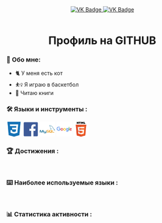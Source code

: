 <div id="badges" align="center">
  <a href="https://vk.com/shiiiiishxx">
    <img src = "https://img.shields.io/badge/VK-blue?style=for-the-badge&logo=VK&logoColor=white" alt="VK Badge"/>
  </a>

  <a href= "https://mail.google.com/mail/u/1/#inbox">
    <img src = "https://img.shields.io/badge/EMAIL-red?style=for-the-badge&logo=Gmail&logoColor=white" alt="VK Badge"/>
  </a>
</div>

<div id="viewprof" align="center" >
  <img src="https://github.com/ShashelovaM/?username=rompersstomper&style=flat-square&color=blue" alt=""/> 
</div>

<div id="heythere" align="center"> 
    <h1> Профиль на GITHUB </h1> 
</div>

### :hedgehog: Обо мне:
- :cat2: У меня есть кот
- :basketball_woman: Я играю в баскетбол
- :open_book: Читаю книги

### :hammer_and_wrench: Языки и инструменты :

<div>
  <img src="https://github.com/devicons/devicon/blob/master/icons/css3/css3-plain.svg" width="40" height="40"/>
  <img src="https://github.com/devicons/devicon/blob/master/icons/facebook/facebook-original.svg" width="40" height="40"/>
  <img src="https://github.com/devicons/devicon/blob/master/icons/mysql/mysql-original-wordmark.svg" width="40" height="40"/>
  <img src="https://github.com/devicons/devicon/blob/master/icons/google/google-original-wordmark.svg" width="40" height="40"/>
  <img src="https://github.com/devicons/devicon/blob/master/icons/html5/html5-original-wordmark.svg" width="40" height="40"/>
</div>

### :trophy: Достижения :

<div>
  <img src="https://github-profile-trophy.vercel.app/?username=Shashelovam" alt=""/>
</div>

### :keyboard: Наиболее используемые языки :

<div>
<img src="https://github-readme-stats.vercel.app/api/top-langs/?username=ShashelovaM" alt=""/>
</div>

### :bar_chart: Статистика активности :

<div>
  <ing srce"https://github-readme-activity-graph.vercel.app/graph?username=ShashelovaM&theme=dracula" alt=""/>
</div>
